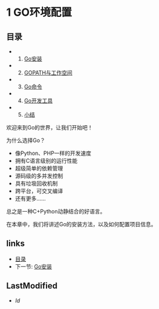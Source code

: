 # 1 GO环境配置

## 目录
  * 1. [Go安装](1.1.md)
  * 2. [GOPATH与工作空间](1.2.md)
  * 3. [Go命令](1.3.md)
  * 4. [Go开发工具](1.4.md)
  * 5. [小结](1.5.md)

欢迎来到Go的世界，让我们开始吧！

为什么选择Go？
  - 像Python、PHP一样的开发速度
  - 拥有C语言级别的运行性能
  - 超级简单的依赖管理
  - 源码级的多并发控制
  - 具有垃圾回收机制
  - 跨平台，可交叉编译
  - 还有更多……

总之是一种C+Python动静结合的好语言。

在本章中，我们将讲述Go的安装方法，以及如何配置项目信息。

## links
  * [目录](<preface.md>)
  * 下一节: [Go安装](<1.1.md>)

## LastModified
  * $Id$
